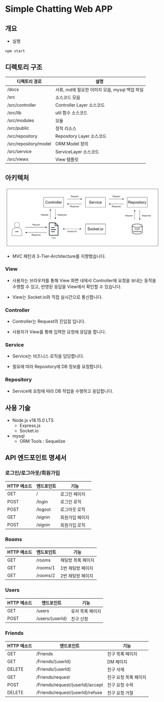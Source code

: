 # Simple Chatting Web APP

## 개요

- 실행

<pre><code>npm start</code></pre>

## 디렉토리 구조

| 디렉토리 경로         | 설명                                           |
| --------------------- | ---------------------------------------------- |
| /docs                 | 서류, md에 필요한 이미지 모음, mysql 백업 파일 |
| /src                  | 소스코드 모음                                  |
| /src/controller       | Controller Layer 소스코드                      |
| /src/lib              | util 함수 소스코드                             |
| /src/modules          | 모듈                                           |
| /src/public           | 정적 리소스                                    |
| /src/repository       | Repository Layer 소스코드                      |
| /src/repository/model | ORM Model 정의                                 |
| /src/service          | ServiceLayer 소스코드                          |
| /src/views            | View 템플릿                                    |

## 아키텍처

![architecture](./docs/img/Architecture.png)

- MVC 패턴과 3-Tier-Architecture를 지향했습니다.

### View

- 사용자는 브라우저를 통해 View 화면 내에서 Controller에 요청을 보내는 동작을 수행할 수 있고, 반영된 응답을 View에서 확인할 수 있습니다.

- View는 Socket.io와 직접 실시간으로 통신합니다.

### Controller

- Controller는 Request의 진입점 입니다.

- 사용자가 View를 통해 입력한 요청에 응답을 합니다.

### Service

- Service는 비즈니스 로직을 담당합니다.

- 필요에 따라 Repository에 DB 정보를 요청합니다.

### Repository

- Service에 요청에 따라 DB 작업을 수행하고 응답합니다.

## 사용 기술

- Node.js v18.15.0 LTS
  - Express.js
  - Socket.io
- mysql
  - ORM Tools : Sequelize

## API 엔드포인트 명세서

### 로그인/로그아웃/회원가입

| HTTP 메소드 | 엔드포인트 | 기능            |
| ----------- | ---------- | --------------- |
| GET         | /          | 로그인 페이지   |
| POST        | /login     | 로그인 로직     |
| POST        | /logout    | 로그아웃 로직   |
| GET         | /signin    | 회원가입 페이지 |
| POST        | /signin    | 회원가입 로직   |

### Rooms

| HTTP 메소드 | 엔드포인트 | 기능               |
| ----------- | ---------- | ------------------ |
| GET         | /rooms     | 채팅방 목록 페이지 |
| GET         | /rooms/1   | 1번 채팅방 페이지  |
| GET         | /rooms/2   | 2번 채팅방 페이지  |

### Users

| HTTP 메소드 | 엔드포인트      | 기능             |
| ----------- | --------------- | ---------------- |
| GET         | /users          | 유저 목록 페이지 |
| POST        | /users/{userId} | 친구 신청        |

### Friends

| HTTP 메소드 | 엔드포인트                       | 기능                  |
| ----------- | -------------------------------- | --------------------- |
| GET         | /Friends                         | 친구 목록 페이지      |
| GET         | /Friends/{userId}                | DM 페이지             |
| DELETE      | /Friends/{userId}                | 친구 삭제             |
| GET         | /Friends/request                 | 친구 요청 목록 페이지 |
| POST        | /Friends/request/{userId}/accept | 친구 요청 수락        |
| DELETE      | /Friends/request/{userId}/refuse | 친구 요청 거절        |
